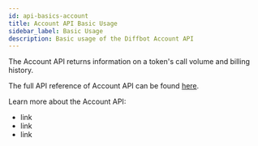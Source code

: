 ```yaml
---
id: api-basics-account
title: Account API Basic Usage
sidebar_label: Basic Usage
description: Basic usage of the Diffbot Account API
---
```


The Account API returns information on a token's call volume and billing history.

The full API reference of Account API can be found [here](api-account).

Learn more about the Account API:

- link
- link
- link